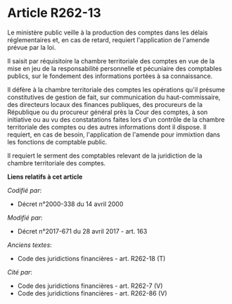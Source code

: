 # Article R262-13

Le ministère public veille à la production des comptes dans les délais réglementaires et, en cas de retard, requiert
l'application de l'amende prévue par la loi.

Il saisit par réquisitoire la chambre territoriale des comptes en vue de la mise en jeu de la responsabilité personnelle et
pécuniaire des comptables publics, sur le fondement des informations portées à sa connaissance.

Il défère à la chambre territoriale des comptes les opérations qu'il présume constitutives de gestion de fait, sur
communication du haut-commissaire, des directeurs locaux des finances publiques, des procureurs de la République ou du
procureur général près la Cour des comptes, à son initiative ou au vu des constatations faites lors d'un contrôle de la
chambre territoriale des comptes ou des autres informations dont il dispose. Il requiert, en cas de besoin, l'application de
l'amende pour immixtion dans les fonctions de comptable public.

Il requiert le serment des comptables relevant de la juridiction de la chambre territoriale des comptes.

**Liens relatifs à cet article**

_Codifié par_:

  - Décret n°2000-338 du 14 avril 2000

_Modifié par_:

  - Décret n°2017-671 du 28 avril 2017 - art. 163

_Anciens textes_:

  - Code des juridictions financières - art. R262-18 (T)

_Cité par_:

  - Code des juridictions financières - art. R262-7 (V)
  - Code des juridictions financières - art. R262-86 (V)
